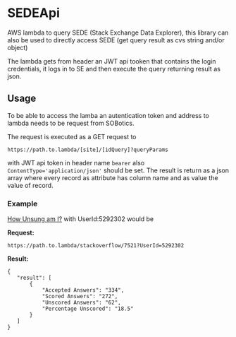 # SEDEApi

AWS lambda to query SEDE (Stack Exchange Data Explorer), this library can also be used to directly access SEDE (get query result as cvs string and/or object)

The lambda gets from header an JWT api tooken that contains the login credentials, it logs in to SE and then execute the query returning result as json.

## Usage
 
To be able to access the lamba an autentication token and address to lambda needs to be request from SOBotics. 
 
The request is executed as a GET request to
 
    https://path.to.lambda/[site]/[idQuery]?queryParams
    
with JWT api token in header name `bearer` also `ContentType='application/json'` should be set. The result is return as a json array where every record as attribute has column name and as value the value of record.

### Example

   [How Unsung am I?](https://data.stackexchange.com/stackoverflow/query/7521/how-unsung-am-i) with UserId:5292302 would be
   
**Request:**
   
    https://path.to.lambda/stackoverflow/7521?UserId=5292302 
   
**Result:**

    {
       "result": [
           {
               "Accepted Answers": "334",
               "Scored Answers": "272",
               "Unscored Answers": "62",
               "Percentage Unscored": "18.5"
           }
       ]
    }

